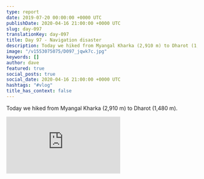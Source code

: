 ```yaml
---
type: report
date: 2019-07-20 00:00:00 +0000 UTC
publishDate: 2020-04-16 21:00:00 +0000 UTC
slug: day-097
translationKey: day-097
title: Day 97 - Navigation disaster
description: Today we hiked from Myangal Kharka (2,910 m) to Dharot (1,480 m).
image: "/v1553075075/D097_jqwk7c.jpg"
keywords: []
author: dave
featured: true
social_posts: true
social_date: 2020-04-16 21:00:00 +0000 UTC
hashtags: "#vlog"
title_has_context: false
---
```


Today we hiked from Myangal Kharka (2,910 m) to Dharot (1,480 m).

<iframe src="https://www.youtube.com/embed/IJiSyas2FJk" frameborder="0" allow="accelerometer; autoplay; encrypted-media; gyroscope; picture-in-picture" allowfullscreen></iframe>

